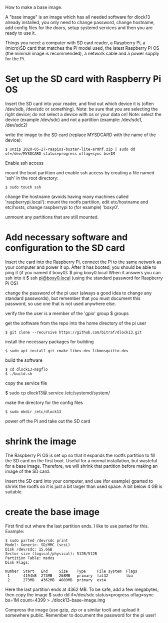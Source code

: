 How to make a base image.

A "base image" is an image which has all needed software for dlock13 already installed, you only need to change password, 
change hostname, add config files for the doors, setup systemd services and then you are ready to use it.

Things you need: a computer with SD card reader, a Raspberry Pi, a (micro)SD card that matches the Pi model used, the latest 
Raspberry Pi OS (the minimal image is recommended), a network cable and a power supply for the Pi.


# Set up the  SD card with Raspberry Pi OS

  Insert the SD card into your reader, and find out which device it is (often /dev/sdb, /dev/sdc or something).
  Note: be sure that you are selecting the right device; do not select a device with os or your data on!
  Note: select the device (example /dev/sdc) and not a partition (example: /dev/sdc1, /dev/sdc2)

write the image to the SD card (replace MYSDCARD with the name of the device):

    $ unzip 2020-05-27-raspios-buster-lite-armhf.zip | sudo dd of=/dev/MYSDCARD status=progress oflag=sync bs=1M

Enable ssh access

mount the boot partition and enable ssh access by creating a file named 'ssh' in the root directory:

    $ sudo touch ssh

change the hostname (avoids having many machines called 'raspberrypi.local'): mount the rootfs partition, edit etc/hostname
and etc/hosts, change raspberrypi to (for example) 'boxy0'.

unmount any partitions that are still mounted.

# Add necessary software and configuration to the SD card

Insert the card into the Raspberry Pi, connect the Pi to the same network as your computer and power it up. After it has 
booted, you should be able to ping it (if you named it boxy0): $ ping boxy0.local
When it answers you can ssh into it 
    $ ssh pi@boxy0.local 
(using the standard password for Raspberry Pi OS)

change the password of the pi user (always a good idea to change any standard passwords), but remember that you must document
this password, so use one that is not used anywhere else.

verify the the user is a member of the 'gpio' group
    $ groups

get the software from the repo into the home directory of the pi user

    $ git clone --recursive https://github.com/bitraf/dlock13.git

install the necessary packages for building

    $ sudo apt install git cmake libev-dev libmosquitto-dev

build the software

    $ cd dlock13-msgflo
    $ ./build.sh

copy the service file

  $ sudo cp dlock13@.service /etc/systemd/system/

make the directory for the config files

    $ sudo mkdir /etc/dlock13

power off the Pi and take out the SD card

# shrink the image

The Raspberry Pi OS is set up so that it expands the rootfs partition to fill the SD card on the first boot. Useful for a 
normal installation, but wasteful for a base image. Therefore, we will shrink that partition before making an image of 
the SD card.

Insert the SD card into your computer, and use (for example) gparted to shrink the rootfs so it is just a bit larger than 
used space. A bit below 4 GB is suitable.

# create the base image

First find out where the last partition ends. I like to use parted for this. Example:

    $ sudo parted /dev/sdc print
    Model: Generic- SD/MMC (scsi)
    Disk /dev/sdc: 15.6GB
    Sector size (logical/physical): 512B/512B
    Partition Table: msdos
    Disk Flags: 
    
    Number  Start   End     Size    Type     File system  Flags
     1      4194kB  273MB   268MB   primary  fat32        lba
     2      273MB   4362MB  4089MB  primary  ext4

Here the last partition ends at 4362 MB. To be safe, add a few megabytes, then copy the image
    $ sudo dd if=/dev/sdc status=progress oflag=sync bs=1M count=4399 > ./dlock13-base-image.img

Compress the image (use gzip, zip or a similar tool) and upload it somewhere public. Remember to document the password for the
pi user!
